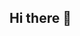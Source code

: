 ## Hi there 👋

<!--
**baibaibai007/baibaibai007** is a ✨ _special_ ✨ repository because its `README.md` (this file) appears on your GitHub profile.

Here are some ideas to get you started:

- 🔭 I’m currently working on 
- 🌱 I’m currently learning volleyball🏐
- 👯 I’m looking to collaborate on ...
- 🤔 I’m looking for help with ...
- 💬 Ask me about ...
- 📫 How to reach me: ...
- 😄 Pronouns: ...
- ⚡ Fun fact: ...
<p align="center">
  <img width="140" src="https://github.com/baibaibai007/baibaibai007/blob/main/%E5%BE%AE%E4%BF%A1%E5%9B%BE%E7%89%87_20250510110634.png"/>
  <h2 align="center">bbb</h2>
</p>
![Anurag's GitHub stats](https://github-readme-stats.vercel.app/api?username=baibaibai007&show_icons=true&theme=radical)
